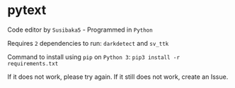 # pytext
Code editor by `Susibaka5` - Programmed in `Python`

Requires `2` dependencies to run: `darkdetect` and `sv_ttk`

Command to install using `pip` on `Python 3`: `pip3 install -r requirements.txt`

If it does not work, please try again. If it still does not work, create an Issue.